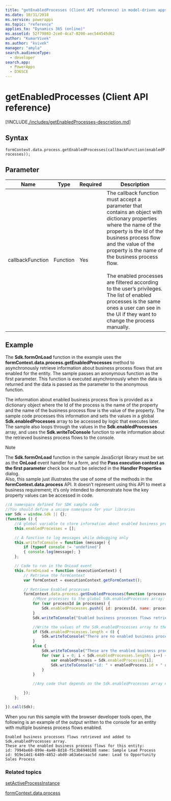 ```yaml
---
title: "getEnabledProcesses (Client API reference) in model-driven apps| MicrosoftDocs"
ms.date: 10/31/2018
ms.service: powerapps
ms.topic: "reference"
applies_to: "Dynamics 365 (online)"
ms.assetid: 52f79803-2ce0-4ca7-8200-aec544545d62
author: "KumarVivek"
ms.author: "kvivek"
manager: "amyla"
search.audienceType: 
  - developer
search.app: 
  - PowerApps
  - D365CE
---
```

# getEnabledProcesses (Client API reference)



[!INCLUDE[./includes/getEnabledProcesses-description.md](./includes/getEnabledProcesses-description.md)]

## Syntax

`formContext.data.process.getEnabledProcesses(callbackFunction(enabledProcesses));`

## Parameter

|Name|Type|Required|Description|
|--|--|--|--|
|callbackFunction|Function|Yes|The callback function must accept a parameter that contains an object with dictionary properties where the name of the property is the Id of the business process flow and the value of the property is the name of the business process flow.<br/><br/>The enabled processes are filtered according to the user’s privileges. The list of enabled processes is the same ones a user can see in the UI if they want to change the process manually.|

## Example

The **Sdk.formOnLoad** function in the example uses the **formContext.data.process.getEnabledProcesses** method to asynchronously retrieve information about business process flows that are enabled for the entity. The sample passes an anonymous function as the first parameter. This function is executed asynchronously when the data is returned and the data is passed as the parameter to the anonymous function.

The information about enabled business process flow is provided as a dictionary object where the Id of the process is the name of the property and the name of the business process flow is the value of the property. The sample code processes this information and sets the values in a global **Sdk.enabledProcesses** array to be accessed by logic that executes later. The sample also loops through the values in the **Sdk.enabledProcesses** array, and uses the **Sdk.writeToConsole** function to write information about the retrieved business process flows to the console.

>[!NOTE]
>The **Sdk.formOnLoad** function in the sample JavaScript library must be set as the **OnLoad** event handler for a form, and the **Pass execution context as the first parameter** check box must be selected in the **Handler Properties** dialog.<br/>Also, this sample just illustrates the use of some of the methods in the **formContext.data.process** API. It doesn’t represent using this API to meet a business requirement; it’s only intended to demonstrate how the key property values can be accessed in code.

```JavaScript
//A namespace defined for SDK sample code
//You should define a unique namespace for your libraries
var Sdk = window.Sdk || {};
(function () {
    //A global variable to store information about enabled business processes after they are retrieved asynchronously
    this.enabledProcesses = [];

    // A function to log messages while debugging only
    this.writeToConsole = function (message) {
        if (typeof console != 'undefined')
        { console.log(message); }
    };

    // Code to run in the OnLoad event 
    this.formOnLoad = function (executionContext) {
        // Retrieve the formContext
        var formContext = executionContext.getFormContext();

        // Retrieve Enabled processes
        formContext.data.process.getEnabledProcesses(function (processes) {
            //Move processes to the global Sdk.enabledProcesses array;
            for (var processId in processes) {
                Sdk.enabledProcesses.push({ id: processId, name: processes[processId] })
            }
            Sdk.writeToConsole("Enabled business processes flows retrieved and added to Sdk.enabledProcesses array.");

            //Write the values of the Sdk.enabledProcesses array to the console
            if (Sdk.enabledProcesses.length < 0) {
                Sdk.writeToConsole("There are no enabled business process flows for this entity.");
            }
            else {
                Sdk.writeToConsole("These are the enabled business process flows for this entity:");
                for (var i = 0; i < Sdk.enabledProcesses.length; i++) {
                    var enabledProcess = Sdk.enabledProcesses[i];
                    Sdk.writeToConsole("id: " + enabledProcess.id + " name: " + enabledProcess.name)
                }
            }

            //Any code that depends on the Sdk.enabledProcesses array needs to be initiated here

        });
    };

}).call(Sdk);
```

When you run this sample with the browser developer tools open, the following is an example of the output written to the console for an entity with multiple business process flows enabled.

```
Enabled business processes flows retrieved and added to Sdk.enabledProcesses array.
These are the enabled business process flows for this entity:
id: 7994be68-899e-4a40-8d18-f5c3b6940188 name: Sample Lead Process
id: 919e14d1-6489-4852-abd0-a63a6ecaac5d name: Lead to Opportunity Sales Process
```

### Related topics

[setActiveProcessInstance](setActiveProcessInstance.md)

[formContext.data.process](../formContext-data-process.md)
 


